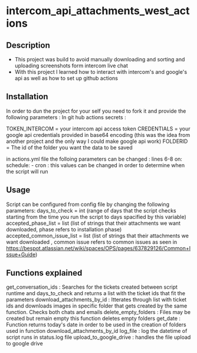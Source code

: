 # intercom_api_attachments_west_actions

## Description

- This project was build to avoid manually downloading and sorting and uploading screenshots form intercom live chat
- With this project I learned how to interact with intercom's and google's api as well as how to set up github actions

## Installation

In order to dun the project for your self you need to fork it and provide the following parameters :
In git hub actions secrets : 

TOKEN_INTERCOM = your intercom api access token
CREDENTIALS = your google api credentials provided in base64 encoding (this was the idea from another project and the only way I could make google api work)
FOLDERID = The id of the folder you want the data to be saved 

in actions.yml file the folloing parameters can be changed : 
lines 6-8
on:
	schedule:
		- cron :
this values can be changed in order to determine when the script will run

## Usage

Script can be configured from config file by changing the following parameters:
days_to_check = int (range of days that the script checks starting from the time you run the script to days spacified by this variable)
accepted_phase_list = list (list of strings that their attachments we want downloaded, phase refers to installation phase)
accepted_common_issue_list = list (list of strings that their attachments we want downloaded , common issue refers to common issues as seen in https://bespot.atlassian.net/wiki/spaces/OPS/pages/637829126/Common+Issue+Guide)

## Functions explained

get_conversation_ids : Searches for the tickets created between script runtime and days_to_check and returns a list with the ticket ids that fit the parameters
download_attachments_by_id : Itterates through list with ticket ids and downloads images in specific folder that gets created by the same function. Checks both chats and emails
delete_empty_folders : Files may be created but remain empty this function deletes empty folders
get_date : Function returns today's date in order to be used in the creation of folders used in function download_attachments_by_id
log_file :  log the datetime of script runs in status.log file
upload_to_google_drive : handles the file upload to google drive